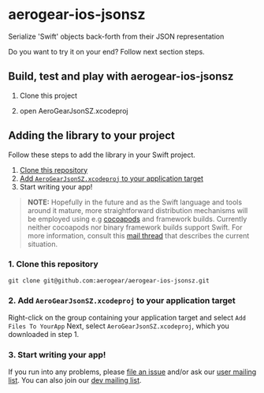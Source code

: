 # aerogear-ios-jsonsz

Serialize 'Swift' objects back-forth from their JSON representation

Do you want to try it on your end? Follow next section steps.

## Build, test and play with aerogear-ios-jsonsz

1. Clone this project

3. open AeroGearJsonSZ.xcodeproj

## Adding the library to your project 

Follow these steps to add the library in your Swift project.

1. [Clone this repository](#1-clone-this-repository)
2. [Add `AeroGearJsonSZ.xcodeproj` to your application target](#2-add-aerogearjsonsz-xcodeproj-to-your-application-target)
3. Start writing your app!

> **NOTE:** Hopefully in the future and as the Swift language and tools around it mature, more straightforward distribution mechanisms will be employed using e.g [cocoapods](http://cocoapods.org) and framework builds. Currently neither cocoapods nor binary framework builds support Swift. For more information, consult this [mail thread](http://aerogear-dev.1069024.n5.nabble.com/aerogear-dev-Swift-Frameworks-Static-libs-and-Cocoapods-td8456.html) that describes the current situation.

### 1. Clone this repository

```
git clone git@github.com:aerogear/aerogear-ios-jsonsz.git
```

### 2. Add `AeroGearJsonSZ.xcodeproj` to your application target

Right-click on the group containing your application target and select `Add Files To YourApp`
Next, select `AeroGearJsonSZ.xcodeproj`, which you downloaded in step 1.

### 3. Start writing your app!

If you run into any problems, please [file an issue](http://issues.jboss.org/browse/AEROGEAR) and/or ask our [user mailing list](https://lists.jboss.org/mailman/listinfo/aerogear-users). You can also join our [dev mailing list](https://lists.jboss.org/mailman/listinfo/aerogear-dev).  

